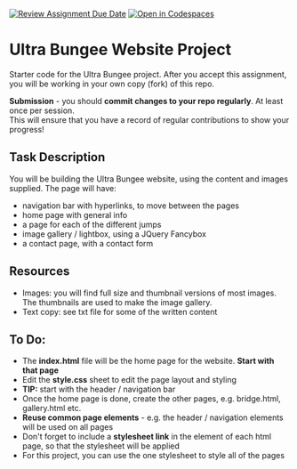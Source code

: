 [![Review Assignment Due Date](https://classroom.github.com/assets/deadline-readme-button-22041afd0340ce965d47ae6ef1cefeee28c7c493a6346c4f15d667ab976d596c.svg)](https://classroom.github.com/a/GH4e_ED5)
[![Open in Codespaces](https://classroom.github.com/assets/launch-codespace-2972f46106e565e64193e422d61a12cf1da4916b45550586e14ef0a7c637dd04.svg)](https://classroom.github.com/open-in-codespaces?assignment_repo_id=18355107)
# Ultra Bungee Website Project
Starter code for the Ultra Bungee project. 
After you accept this assignment, you will be working in your own copy (fork) of this repo.

**Submission** - you should **commit changes to your repo regularly**. At least once per session.  
This will ensure that you have a record of regular contributions to show your progress!

## Task Description
You will be building the Ultra Bungee website, using the content and images supplied. The page will have:
- navigation bar with hyperlinks, to move between the pages
- home page with general info
- a page for each of the different jumps
- image gallery / lightbox, using a JQuery Fancybox
- a contact page, with a contact form

## Resources
- Images: you will find full size and thumbnail versions of most images. The thumbnails are used to make the image gallery.
- Text copy: see txt file for some of the written content

## To Do:
- The **index.html** file will be the home page for the website. **Start with that page**
- Edit the **style.css** sheet to edit the page layout and styling
- **TIP:** start with the header / navigation bar
- Once the home page is done, create the other pages, e.g. bridge.html, gallery.html etc.
- **Reuse common page elements** - e.g. the header / navigation elements will be used on all pages
- Don't forget to include a **stylesheet link** in the <head> element of each html page, so that the stylesheet will be applied
- For this project, you can use the one stylesheet to style all of the pages
